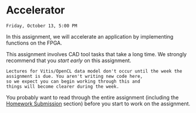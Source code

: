 # Accelerator

```{admonition} Due
Friday, October 13, 5:00 PM
```
In this assignment, we will accelerate an application by implementing functions on the FPGA.
<!-- on the Amazon F1 Instance. -->

This assignment involves CAD tool tasks that take a long time.   We strongly recommend that you *start early*
on this assignment.

```{note}
Lectures for Vitis/OpenCL data model don't occur until the week the assignment is due. You aren't writing new code here, 
so we expect you can begin working through this and
things will become clearer during the week.
```

You probably want to read through the entire assignment (including the
[Homework Submission](homework_submission) section) before you start to work on the assignment. 
